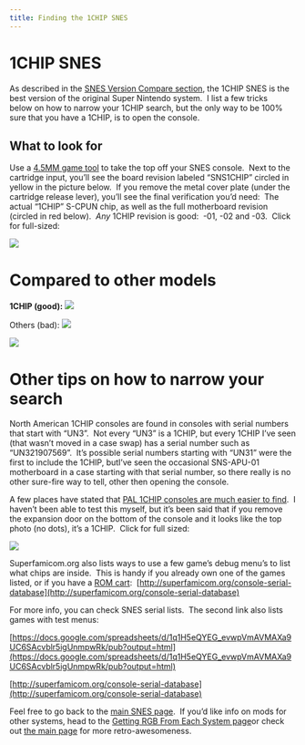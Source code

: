 ```yaml
---
title: Finding the 1CHIP SNES
---
```

# 1CHIP SNES

As described in the [SNES Version Compare section](/consoles/snes/version), the 1CHIP SNES is the best version of the original Super Nintendo system.  I list a few tricks below on how to narrow your 1CHIP search, but the only way to be 100% sure that you have a 1CHIP, is to open the console. 

## What to look for

Use a [4.5MM game tool](/tools) to take the top off your SNES console.  Next to the cartridge input, you’ll see the board revision labeled “SNS1CHIP” circled in yellow in the picture below.  If you remove the metal cover plate (under the cartridge release lever), you’ll see the final verification you’d need:  The actual “1CHIP” S-CPUN chip, as well as the full motherboard revision (circled in red below).  *Any* 1CHIP revision is good:  -01, -02 and -03.  Click for full-sized:

[![](https://cdn.retrorgb.com/images/1CHIP_small.jpg)](https://cdn.retrorgb.com/images/1CHIP.jpg)

# Compared to other models

**1CHIP (good):**
![](https://cdn.retrorgb.com/images/1CHIPPage01.JPG)

Others (bad):
![](https://cdn.retrorgb.com/images/1CHIPPage02.JPG)

![](https://cdn.retrorgb.com/images/1CHIPPage03.jpg)

# Other tips on how to narrow your search 

 North American 1CHIP consoles are found in consoles with serial numbers that start with “UN3”.  Not every “UN3” is a 1CHIP, but every 1CHIP I’ve seen (that wasn’t moved in a case swap) has a serial number such as “UN321907569”.  It’s possible serial numbers starting with “UN31” were the first to include the 1CHIP, butI’ve seen the occasional SNS-APU-01 motherboard in a case starting with that serial number, so there really is no other sure-fire way to tell, other then opening the console.

A few places have stated that [PAL 1CHIP consoles are much easier to find](https://www.button-bashers.nl/viewtopic.php?f=11&t=1834).  I haven’t been able to test this myself, but it’s been said that if you remove the expansion door on the bottom of the console and it looks like the top photo (no dots), it’s a 1CHIP.  Click for full sized:

[![](https://cdn.retrorgb.com/images/SNES1CHIPPALdots-small.jpg)](https://cdn.retrorgb.com/images/SNES1CHIPPALdots.jpg)

Superfamicom.org also lists ways to use a few game’s debug menu’s to list what chips are inside.  This is handy if you already own one of the games listed, or if you have a [ROM cart](/romcarts):  [http://superfamicom.org/console-serial-database](http://superfamicom.org/console-serial-database)
 
For more info, you can check SNES serial lists.  The second link also lists games with test menus:

[https://docs.google.com/spreadsheets/d/1q1H5eQYEG_evwpVmAVMAXa9UC6SAcvblr5igUnmpwRk/pub?output=html](https://docs.google.com/spreadsheets/d/1q1H5eQYEG_evwpVmAVMAXa9UC6SAcvblr5igUnmpwRk/pub?output=html)

[http://superfamicom.org/console-serial-database](http://superfamicom.org/console-serial-database)

Feel free to go back to the [main SNES page](/consoles/snes).  If you’d like info on mods for other systems, head to the [Getting RGB From Each System page](consoles/)or check out [the main page](/) for more retro-awesomeness.